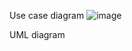 Use case diagram
![image](https://user-images.githubusercontent.com/93794796/223208770-d8fcd635-3412-408c-b2ff-26d430d1d7f3.png)

UML diagram
